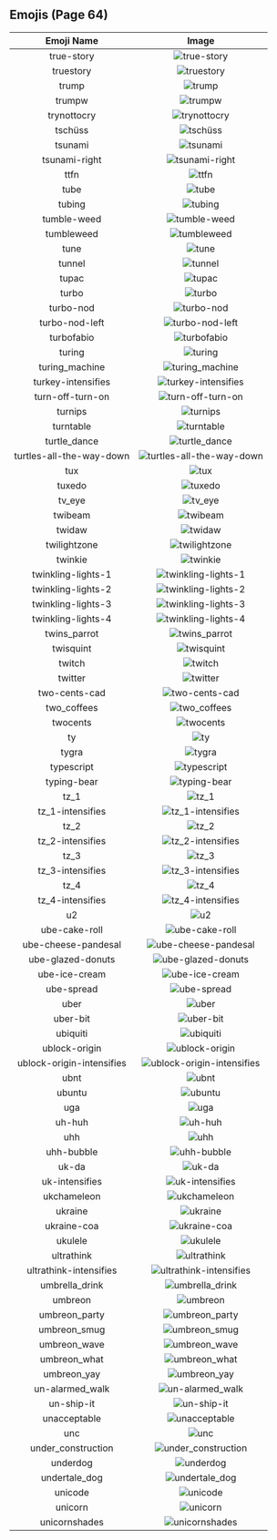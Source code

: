 
  ## Emojis (Page 64)
  |Emoji Name|Image|
  | :-: | :-: |
  |true-story| ![true-story](/output/true-story.png)|
  |truestory| ![truestory](/output/truestory.png)|
  |trump| ![trump](/output/trump.png)|
  |trumpw| ![trumpw](/output/trumpw.png)|
  |trynottocry| ![trynottocry](/output/trynottocry.gif)|
  |tschüss| ![tschüss](/output/tschüss)|
  |tsunami| ![tsunami](/output/tsunami.png)|
  |tsunami-right| ![tsunami-right](/output/tsunami-right.png)|
  |ttfn| ![ttfn](/output/ttfn.png)|
  |tube| ![tube](/output/tube.png)|
  |tubing| ![tubing](/output/tubing.jpg)|
  |tumble-weed| ![tumble-weed](/output/tumble-weed.gif)|
  |tumbleweed| ![tumbleweed](/output/tumbleweed.gif)|
  |tune| ![tune](/output/tune.gif)|
  |tunnel| ![tunnel](/output/tunnel.png)|
  |tupac| ![tupac](/output/tupac.jpg)|
  |turbo| ![turbo](/output/turbo.png)|
  |turbo-nod| ![turbo-nod](/output/turbo-nod.gif)|
  |turbo-nod-left| ![turbo-nod-left](/output/turbo-nod-left.gif)|
  |turbofabio| ![turbofabio](/output/turbofabio.gif)|
  |turing| ![turing](/output/turing.png)|
  |turing_machine| ![turing_machine](/output/turing_machine.jpg)|
  |turkey-intensifies| ![turkey-intensifies](/output/turkey-intensifies.gif)|
  |turn-off-turn-on| ![turn-off-turn-on](/output/turn-off-turn-on.gif)|
  |turnips| ![turnips](/output/turnips.png)|
  |turntable| ![turntable](/output/turntable.png)|
  |turtle_dance| ![turtle_dance](/output/turtle_dance.gif)|
  |turtles-all-the-way-down| ![turtles-all-the-way-down](/output/turtles-all-the-way-down.gif)|
  |tux| ![tux](/output/tux.png)|
  |tuxedo| ![tuxedo](/output/tuxedo.png)|
  |tv_eye| ![tv_eye](/output/tv_eye.png)|
  |twibeam| ![twibeam](/output/twibeam.png)|
  |twidaw| ![twidaw](/output/twidaw.png)|
  |twilightzone| ![twilightzone](/output/twilightzone.png)|
  |twinkie| ![twinkie](/output/twinkie.jpg)|
  |twinkling-lights-1| ![twinkling-lights-1](/output/twinkling-lights-1.gif)|
  |twinkling-lights-2| ![twinkling-lights-2](/output/twinkling-lights-2.gif)|
  |twinkling-lights-3| ![twinkling-lights-3](/output/twinkling-lights-3.gif)|
  |twinkling-lights-4| ![twinkling-lights-4](/output/twinkling-lights-4.gif)|
  |twins_parrot| ![twins_parrot](/output/twins_parrot.gif)|
  |twisquint| ![twisquint](/output/twisquint.png)|
  |twitch| ![twitch](/output/twitch.png)|
  |twitter| ![twitter](/output/twitter.png)|
  |two-cents-cad| ![two-cents-cad](/output/two-cents-cad.png)|
  |two_coffees| ![two_coffees](/output/two_coffees.png)|
  |twocents| ![twocents](/output/twocents.jpg)|
  |ty| ![ty](/output/ty.gif)|
  |tygra| ![tygra](/output/tygra.png)|
  |typescript| ![typescript](/output/typescript.png)|
  |typing-bear| ![typing-bear](/output/typing-bear.gif)|
  |tz_1| ![tz_1](/output/tz_1.png)|
  |tz_1-intensifies| ![tz_1-intensifies](/output/tz_1-intensifies.gif)|
  |tz_2| ![tz_2](/output/tz_2.png)|
  |tz_2-intensifies| ![tz_2-intensifies](/output/tz_2-intensifies.gif)|
  |tz_3| ![tz_3](/output/tz_3.png)|
  |tz_3-intensifies| ![tz_3-intensifies](/output/tz_3-intensifies.gif)|
  |tz_4| ![tz_4](/output/tz_4.png)|
  |tz_4-intensifies| ![tz_4-intensifies](/output/tz_4-intensifies.gif)|
  |u2| ![u2](/output/u2.png)|
  |ube-cake-roll| ![ube-cake-roll](/output/ube-cake-roll.jpg)|
  |ube-cheese-pandesal| ![ube-cheese-pandesal](/output/ube-cheese-pandesal.jpg)|
  |ube-glazed-donuts| ![ube-glazed-donuts](/output/ube-glazed-donuts.jpg)|
  |ube-ice-cream| ![ube-ice-cream](/output/ube-ice-cream.jpg)|
  |ube-spread| ![ube-spread](/output/ube-spread.jpg)|
  |uber| ![uber](/output/uber.png)|
  |uber-bit| ![uber-bit](/output/uber-bit.png)|
  |ubiquiti| ![ubiquiti](/output/ubiquiti)|
  |ublock-origin| ![ublock-origin](/output/ublock-origin.png)|
  |ublock-origin-intensifies| ![ublock-origin-intensifies](/output/ublock-origin-intensifies.gif)|
  |ubnt| ![ubnt](/output/ubnt.jpg)|
  |ubuntu| ![ubuntu](/output/ubuntu.png)|
  |uga| ![uga](/output/uga.png)|
  |uh-huh| ![uh-huh](/output/uh-huh)|
  |uhh| ![uhh](/output/uhh.gif)|
  |uhh-bubble| ![uhh-bubble](/output/uhh-bubble)|
  |uk-da| ![uk-da](/output/uk-da.png)|
  |uk-intensifies| ![uk-intensifies](/output/uk-intensifies.gif)|
  |ukchameleon| ![ukchameleon](/output/ukchameleon.png)|
  |ukraine| ![ukraine](/output/ukraine.png)|
  |ukraine-coa| ![ukraine-coa](/output/ukraine-coa.png)|
  |ukulele| ![ukulele](/output/ukulele.png)|
  |ultrathink| ![ultrathink](/output/ultrathink.png)|
  |ultrathink-intensifies| ![ultrathink-intensifies](/output/ultrathink-intensifies.gif)|
  |umbrella_drink| ![umbrella_drink](/output/umbrella_drink.png)|
  |umbreon| ![umbreon](/output/umbreon.gif)|
  |umbreon_party| ![umbreon_party](/output/umbreon_party.png)|
  |umbreon_smug| ![umbreon_smug](/output/umbreon_smug.png)|
  |umbreon_wave| ![umbreon_wave](/output/umbreon_wave.png)|
  |umbreon_what| ![umbreon_what](/output/umbreon_what.png)|
  |umbreon_yay| ![umbreon_yay](/output/umbreon_yay.gif)|
  |un-alarmed_walk| ![un-alarmed_walk](/output/un-alarmed_walk.gif)|
  |un-ship-it| ![un-ship-it](/output/un-ship-it.png)|
  |unacceptable| ![unacceptable](/output/unacceptable.gif)|
  |unc| ![unc](/output/unc.jpg)|
  |under_construction| ![under_construction](/output/under_construction.gif)|
  |underdog| ![underdog](/output/underdog)|
  |undertale_dog| ![undertale_dog](/output/undertale_dog.gif)|
  |unicode| ![unicode](/output/unicode.png)|
  |unicorn| ![unicorn](/output/unicorn.png)|
  |unicornshades| ![unicornshades](/output/unicornshades.png)|
  